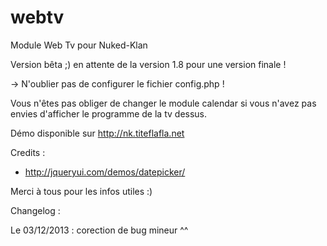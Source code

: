 webtv
=====

Module Web Tv pour Nuked-Klan

Version bêta ;)
en attente de la version 1.8 pour une version finale !

-> N'oublier pas de configurer le fichier config.php !

Vous n'êtes pas obliger de changer le module calendar si vous n'avez pas envies d'afficher le programme de la tv dessus.

Démo disponible sur http://nk.titeflafla.net

Credits :

* http://jqueryui.com/demos/datepicker/

Merci à tous pour les infos utiles :)


Changelog :

Le 03/12/2013 : corection de bug mineur ^^
